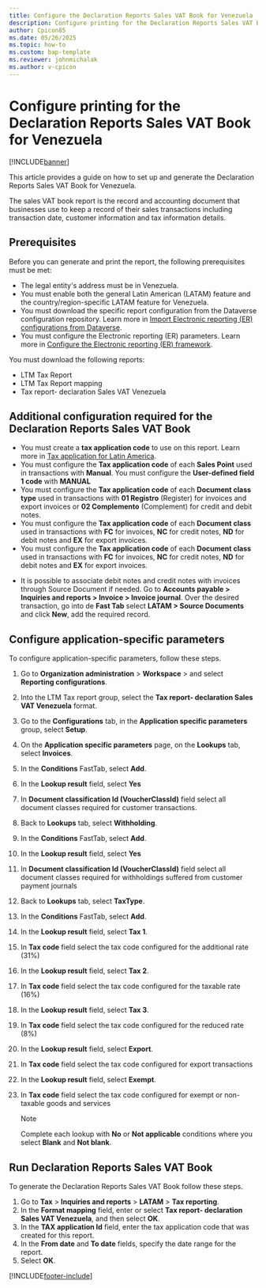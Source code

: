 ```yaml
---
title: Configure the Declaration Reports Sales VAT Book for Venezuela
description: Configure printing for the Declaration Reports Sales VAT Book for Venezuela
author: Cpicon85
ms.date: 05/26/2025
ms.topic: how-to
ms.custom: bap-template
ms.reviewer: johnmichalak
ms.author: v-cpicon
---
```


# Configure printing for the Declaration Reports Sales VAT Book for Venezuela

[!INCLUDE[banner](../../includes/banner.md)]

This article provides a guide on how to set up and generate the Declaration Reports Sales VAT Book for Venezuela.

The sales VAT book report is the record and accounting document that businesses use to keep a record of their sales transactions including transaction date, customer information and tax information details.

## Prerequisites

Before you can generate and print the report, the following prerequisites must be met:

* The legal entity's address must be in Venezuela.
* You must enable both the general Latin American (LATAM) feature and the country/region-specific LATAM feature for Venezuela.
* You must download the specific report configuration from the Dataverse configuration repository. 
Learn more in [Import Electronic reporting (ER) configurations from Dataverse](../global/workspace/gsw-import-er-config-dataverse.md).
* You must configure the Electronic reporting (ER) parameters. Learn more in [Configure the Electronic reporting (ER) framework](../../../fin-ops-core/dev-itpro/analytics/electronic-reporting-er-configure-parameters.md).

You must download the following reports:

* LTM Tax Report
* LTM Tax Report mapping
* Tax report- declaration Sales VAT Venezuela

## Additional configuration required for the Declaration Reports Sales VAT Book

- You must create a **tax application code** to use on this report. Learn more in [Tax application for Latin America](ltm-core-tax-application.md).
- You must configure the **Tax application code** of each **Sales Point** used in transactions with **Manual**. You must configure the **User-defined field 1 code** with **MANUAL**
- You must configure the **Tax application code** of each **Document class type** used in transactions with **01 Registro** (Register) for invoices and export invoices or **02 Complemento** (Complement) for credit and debit notes.
- You must configure the **Tax application code** of each **Document class** used in transactions with **FC** for invoices, **NC** for credit notes, **ND** for debit notes and **EX** for export invoices.
- You must configure the **Tax application code** of each **Document class** used in transactions with **FC** for invoices, **NC** for credit notes, **ND** for debit notes and **EX** for export invoices.
* It is possible to associate debit notes and credit notes with invoices through Source Document if needed. Go to **Accounts payable > Inquiries and reports > Invoice > Invoice journal**. Over the desired transaction, go into de **Fast Tab** select **LATAM > Source Documents** and click **New**, add the required record.


## Configure application-specific parameters

To configure application-specific parameters, follow these steps.

1. Go to **Organization administration** > **Workspace** > and select **Reporting configurations**.
1. Into the LTM Tax report group, select the **Tax report- declaration Sales VAT Venezuela** format.
1. Go to the **Configurations** tab, in the **Application specific parameters** group, select **Setup**.
1. On the **Application specific parameters** page, on the **Lookups** tab, select **Invoices**.
1. In the **Conditions** FastTab, select **Add**.
1. In the **Lookup result** field, select **Yes**
1. In **Document classification Id (VoucherClassId)** field select all document classes required for customer transactions.
1. Back to **Lookups** tab, select **Withholding**.
1. In the **Conditions** FastTab, select **Add**.
1. In the **Lookup result** field, select **Yes**
1. In **Document classification Id (VoucherClassId)** field select all document classes required for withholdings suffered from customer payment journals
1. Back to **Lookups** tab, select **TaxType**.
1. In the **Conditions** FastTab, select **Add**.
1. In the **Lookup result** field, select **Tax 1**.
1. In **Tax code** field select the tax code configured for the additional rate (31%)
1. In the **Lookup result** field, select **Tax 2**.
1. In **Tax code** field select the tax code configured for the taxable rate (16%)
1. In the **Lookup result** field, select **Tax 3**.
1. In **Tax code** field select the tax code configured for the reduced rate (8%)
1. In the **Lookup result** field, select **Export**.
1. In **Tax code** field select the tax code configured for export transactions
1. In the **Lookup result** field, select **Exempt**.
1. In **Tax code** field select the tax code configured for exempt or non-taxable goods and services

   > [!NOTE]
   >Complete each lookup with **No** or **Not applicable** conditions where you select **Blank** and **Not blank**.

## Run Declaration Reports Sales VAT Book

To generate the Declaration Reports Sales VAT Book follow these steps.

1. Go to **Tax** \> **Inquiries and reports** \> **LATAM** \> **Tax reporting**.
1. In the **Format mapping** field, enter or select **Tax report- declaration Sales VAT Venezuela**, and then select **OK**.
1.  In the **TAX application Id** field, enter the tax application code that was created for this report.
1. In the **From date** and **To date** fields, specify the date range for the report.
1. Select **OK**.

[!INCLUDE[footer-include](../../../includes/footer-banner.md)]
